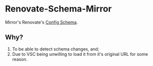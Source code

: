 # Renovate-Schema-Mirror
Mirror's Renovate's [Config Schema](https://docs.renovatebot.com/renovate-schema.json).

## Why?
1. To be able to detect schema changes, and;
2. Due to VSC being unwilling to load it from it's original URL for some reason.
